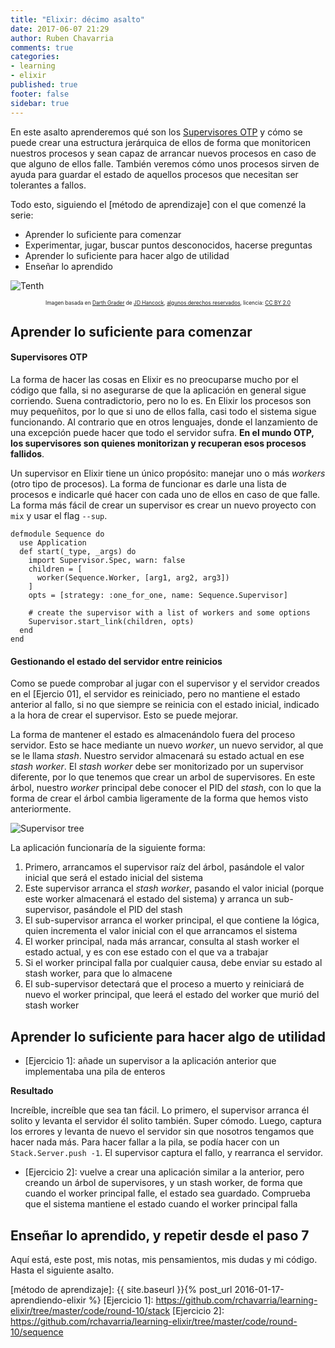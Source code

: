 ```yaml
---
title: "Elixir: décimo asalto"
date: 2017-06-07 21:29
author: Ruben Chavarria
comments: true
categories: 
- learning
- elixir
published: true
footer: false
sidebar: true
---
```


En este asalto aprenderemos qué son los [Supervisores OTP] y cómo se puede
crear una estructura jerárquica de ellos de forma que monitoricen nuestros
procesos y sean capaz de arrancar nuevos procesos en caso de que alguno de
ellos falle. También veremos cómo unos procesos sirven de ayuda para guardar el
estado de aquellos procesos que necesitan ser tolerantes a fallos.

Todo esto, siguiendo el [método de aprendizaje] con el que comenzé la serie:

- Aprender lo suficiente para comenzar
- Experimentar, jugar, buscar puntos desconocidos, hacerse preguntas
- Aprender lo suficiente para hacer algo de utilidad
- Enseñar lo aprendido

![Tenth](/images/2017/darth-grader.jpg)

<div style="text-align: center">
  <span style="font-size: 60%">
Imagen basada en <a href="https://flic.kr/p/pxJ3o5">Darth Grader</a> de <a href="https://www.flickr.com/photos/jdhancock/">JD Hancock</a>, <a href="https://creativecommons.org/licenses/by/2.0/">algunos derechos reservados</a>, licencia: <a href="https://creativecommons.org/licenses/by/2.0/">CC BY 2.0</a>
  </span>
</div>

<!-- more -->

## Aprender lo suficiente para comenzar

#### Supervisores OTP

La forma de hacer las cosas en Elixir es no preocuparse mucho por el código que
falla, si no asegurarse de que la aplicación en general sigue corriendo. Suena
contradictorio, pero no lo es. En Elixir los procesos son muy pequeñitos, por
lo que si uno de ellos falla, casi todo el sistema sigue funcionando. Al
contrario que en otros lenguajes, donde el lanzamiento de una excepción puede
hacer que todo el servidor sufra. **En el mundo OTP, los supervisores son
quienes monitorizan y recuperan esos procesos fallidos**.

Un supervisor en Elixir tiene un único propósito: manejar uno o más *workers*
(otro tipo de procesos). La forma de funcionar es darle una lista de procesos e
indicarle qué hacer con cada uno de ellos en caso de que falle. La forma más
fácil de crear un supervisor es crear un nuevo proyecto con `mix` y usar el
flag `--sup`.

```
defmodule Sequence do
  use Application
  def start(_type, _args) do
    import Supervisor.Spec, warn: false
    children = [
      worker(Sequence.Worker, [arg1, arg2, arg3])
    ]
    opts = [strategy: :one_for_one, name: Sequence.Supervisor]

    # create the supervisor with a list of workers and some options
    Supervisor.start_link(children, opts)
  end
end
```

#### Gestionando el estado del servidor entre reinicios

Como se puede comprobar al jugar con el supervisor y el servidor creados en el
[Ejercio 01], el servidor es reiniciado, pero no mantiene el estado anterior al
fallo, si no que siempre se reinicia con el estado inicial, indicado a la hora
de crear el supervisor. Esto se puede mejorar.

La forma de mantener el estado es almacenándolo fuera del proceso servidor.
Esto se hace mediante un nuevo *worker*, un nuevo servidor, al que se le llama
*stash*. Nuestro servidor almacenará su estado actual en ese *stash worker*. El
*stash worker* debe ser monitorizado por un supervisor diferente, por lo que
tenemos que crear un arbol de supervisores. En este árbol, nuestro *worker*
principal debe conocer el PID del *stash*, con lo que la forma de crear el
árbol cambia ligeramente de la forma que hemos visto anteriormente.

![Supervisor tree](/images/2017/supervisor-tree.png)

La aplicación funcionaría de la siguiente forma:

1. Primero, arrancamos el supervisor raíz del árbol, pasándole el valor inicial
   que será el estado inicial del sistema
2. Este supervisor arranca el *stash worker*, pasando el valor inicial (porque
   este worker almacenará el estado del sistema) y arranca un sub-supervisor,
   pasándole el PID del stash
3. El sub-supervisor arranca el worker principal, el que contiene la lógica,
   quien incrementa el valor inicial con el que arrancamos el sistema
4. El worker principal, nada más arrancar, consulta al stash worker el estado
   actual, y es con ese estado con el que va a trabajar
5. Si el worker principal falla por cualquier causa, debe enviar su estado al
   stash worker, para que lo almacene
6. El sub-supervisor detectará que el proceso a muerto y reiniciará de nuevo el
   worker principal, que leerá el estado del worker que murió del stash worker

## Aprender lo suficiente para hacer algo de utilidad

- [Ejercicio 1]: añade un supervisor a la aplicación anterior que implementaba
  una pila de enteros

**Resultado**

Increíble, increíble que sea tan fácil. Lo primero, el supervisor arranca él
solito y levanta el servidor él solito también. Super cómodo. Luego, captura
los errores y levanta de nuevo el servidor sin que nosotros tengamos que hacer
nada más. Para hacer fallar a la pila, se podía hacer con un
`Stack.Server.push -1`. El supervisor captura el fallo, y rearranca el
servidor.

- [Ejercicio 2]: vuelve a crear una aplicación similar a la anterior, pero
  creando un árbol de supervisores, y un stash worker, de forma que cuando el
  worker principal falle, el estado sea guardado. Comprueba que el sistema
  mantiene el estado cuando el worker principal falla

## Enseñar lo aprendido, y repetir desde el paso 7

Aquí está, este post, mis notas, mis pensamientos, mis dudas y mi código. Hasta
el siguiente asalto.

[Supervisores OTP]: https://elixir-lang.org/getting-started/mix-otp/supervisor-and-application.html
[Elixir]: http://elixir-lang.org/
[método de aprendizaje]: {{ site.baseurl }}{% post_url 2016-01-17-aprendiendo-elixir %}
[Ejercicio 1]: https://github.com/rchavarria/learning-elixir/tree/master/code/round-10/stack
[Ejercicio 2]: https://github.com/rchavarria/learning-elixir/tree/master/code/round-10/sequence
